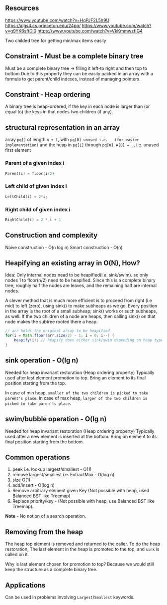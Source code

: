 

## Resources

https://www.youtube.com/watch?v=HqPJF2L5h9U
https://algs4.cs.princeton.edu/24pq/
https://www.youtube.com/watch?v=g9YK6sftDi0
https://www.youtube.com/watch?v=VkKmmwzfIG4

Two childed tree for getting min/max items easily

## Constraint - Must be a complete binary tree

Must be a complete binary tree -> filling it left-to right and then top to bottom
Due to this property they can be easily packed in an array with a formula to get parent/child indexes,
instead of managing pointers.

## Constraint - Heap ordering

A binary tree is heap-ordered,
 if the key in each node is larger than (or equal to) the keys in that nodes two children (if any).

## structural representation in an array

array  `pq[]` of length `n + 1`, with `pq[0] unused i.e. - (for easier implementation)` and 
the heap in `pq[1]` through `pq[n]`.
`A[0] = _`, i.e. unused first element

### Parent of a given index i

```py
Parent(i) = floor(i/2)
```

### Left child of given index i

```py
LeftChild(i) = 2*i;
```

### Right child of given index i

```py
RightChild(i) = 2 * i + 1
```

## Construction and complexity

Naive construction - O(n log n)
Smart construction - O(n)



## Heapifying an existing array in O(N), How?

Idea: Only internal nodes nead to be heapified(i.e. sink/swim). so only nodes 1 to floor(n/2) need to be heapified.
Since this is a complete binary tree, roughly half the nodes are leaves, and the remaining half are internal nodes.

A clever method that is much more efficient is to proceed from right (i.e mid) to left (zero), using sink() to make subheaps as we go. Every position in the array is the root of a small subheap; sink() works or such subheaps, as well. If the two children of a node are heaps, then calling sink() on that node makes the subtree rooted there a heap.

```java
// arr holds the original array to be heapified
for(i = Math.floor(arr.size/2) - 1; i = 0; i--) {
    heapify(i); // heapify does either sink/swim depending on heap type
}
```

## sink operation - O(lg n)

Needed for heap invariant restoration (Heap ordering property)
Typically used after last element promotion to top.
Bring an element to its final position starting from the top.

In case of min heap, 
`smaller of the two children is picked to take parent's place`.
In case of max heap,
`larger of the two children is picked to take paren'ts place`.

## swim/bubble operation - O(lg n)

Needed for heap invariant restoration (Heap ordering property)
Typically used after a new element is inserted at the bottom.
Bring an element to its final position starting from the bottom.


## Common operations

1. peek i.e. lookup largest/smallest - O(1)
2. remove largest/smallest i.e. ExtractMax - O(log n)
3. size O(1)
4. add/insert - O(log n)
5. Remove arbitrary element given Key (Not possible with heap, used Balanced BST like Treemap)
6. Replace priority/key - (Not possible with heap, use Balanced BST like Treemap).

**Note** - No notion of a search operation.

## Removing from the heap

The heap top element is removed and returned to the caller.
To do the heap restoration,
The last element in the heap is promoted to the top, and `sink` is called on it.

Why is last element chosen for promotion to top?
Because we would still keep the structure as a complete binary tree.

## Applications

Can be used in problems involving `Largest`/`Smallest` keywords.
